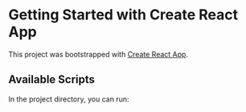 # Getting Started with Create React App

This project was bootstrapped with [Create React App](https://github.com/facebook/create-react-app).

## Available Scripts

In the project directory, you can run:










